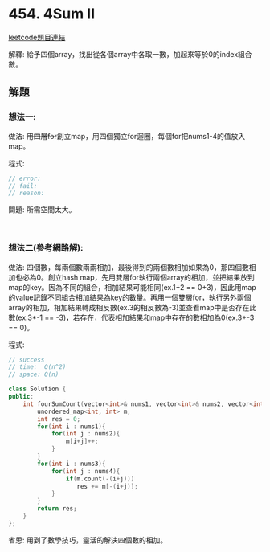 # 454. 4Sum II

[leetcode題目連結](https://leetcode.com/problems/4sum-ii/)

解釋: 給予四個array，找出從各個array中各取一數，加起來等於0的index組合數。

## 解題

### 想法一:

做法: ~~用四層for~~創立map，用四個獨立for迴圈，每個for把nums1-4的值放入map。

程式:

```c++
// error: 
// fail:
// reason: 


```

問題: 所需空間太大。

<br/>

### 想法二(參考網路解):

做法: 四個數，每兩個數兩兩相加，最後得到的兩個數相加如果為0，那四個數相加也必為0。創立hash map，先用雙層for執行兩個array的相加，並把結果放到map的key。因為不同的組合，相加結果可能相同(ex.1+2 == 0+3)，因此用map的value記錄不同組合相加結果為key的數量。再用一個雙層for，執行另外兩個array的相加，相加結果轉成相反數(ex.3的相反數為-3)並查看map中是否存在此數(ex.3*-1 == -3)，若存在，代表相加結果和map中存在的數相加為0(ex.3+-3 == 0)。

程式:

```c++
// success
// time:  O(n^2)
// space: O(n)

class Solution {
public:
    int fourSumCount(vector<int>& nums1, vector<int>& nums2, vector<int>& nums3, vector<int>& nums4) {
        unordered_map<int, int> m;
        int res = 0;
        for(int i : nums1){
            for(int j : nums2){
                m[i+j]++;
            }
        }
        for(int i : nums3){
            for(int j : nums4){
                if(m.count(-(i+j)))
                   res += m[-(i+j)];
            }
        }
        return res;
    }
};
```

省思: 用到了數學技巧，靈活的解決四個數的相加。

<br/>

<!--
### 網路解一: 

```c++

```
-->

